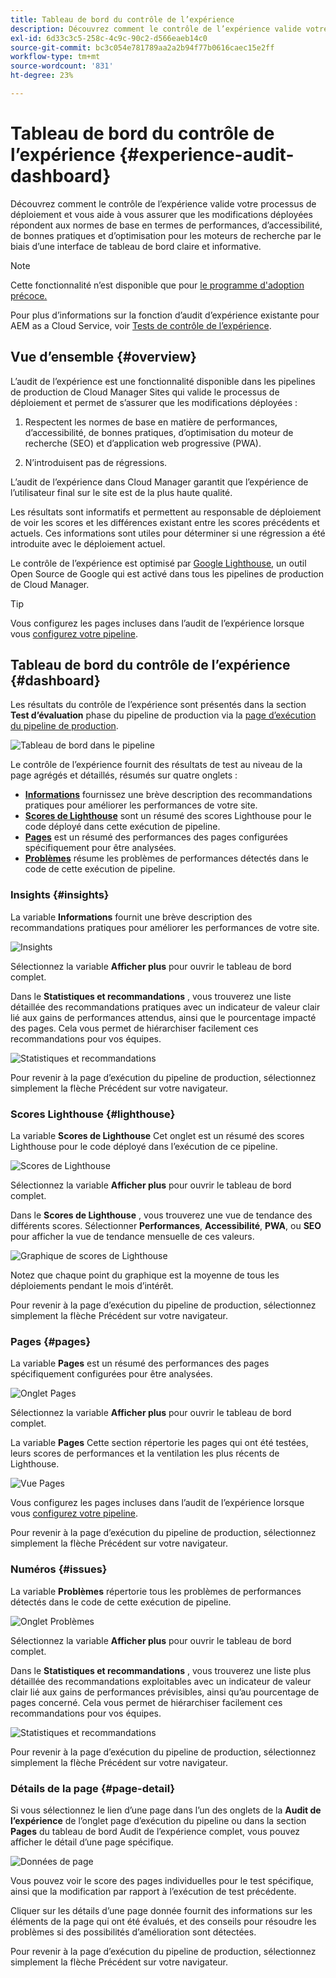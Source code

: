 ```yaml
---
title: Tableau de bord du contrôle de l’expérience
description: Découvrez comment le contrôle de l’expérience valide votre processus de déploiement et vous aide à vous assurer que les modifications déployées répondent aux normes de base en termes de performances, d’accessibilité, de bonnes pratiques et d’optimisation pour les moteurs de recherche par le biais d’une interface de tableau de bord claire et informative.
exl-id: 6d33c3c5-258c-4c9c-90c2-d566eaeb14c0
source-git-commit: bc3c054e781789aa2a2b94f77b0616caec15e2ff
workflow-type: tm+mt
source-wordcount: '831'
ht-degree: 23%

---
```


# Tableau de bord du contrôle de l’expérience {#experience-audit-dashboard}


Découvrez comment le contrôle de l’expérience valide votre processus de déploiement et vous aide à vous assurer que les modifications déployées répondent aux normes de base en termes de performances, d’accessibilité, de bonnes pratiques et d’optimisation pour les moteurs de recherche par le biais d’une interface de tableau de bord claire et informative.

>[!NOTE]
>
>Cette fonctionnalité n’est disponible que pour [le programme d&#39;adoption précoce.](/help/implementing/cloud-manager/release-notes/current.md#early-adoption)
>
>Pour plus d’informations sur la fonction d’audit d’expérience existante pour AEM as a Cloud Service, voir [Tests de contrôle de l’expérience](/help/implementing/cloud-manager/experience-audit-testing.md).

## Vue d’ensemble {#overview}

L’audit de l’expérience est une fonctionnalité disponible dans les pipelines de production de Cloud Manager Sites qui valide le processus de déploiement et permet de s’assurer que les modifications déployées :

1. Respectent les normes de base en matière de performances, d’accessibilité, de bonnes pratiques, d’optimisation du moteur de recherche (SEO) et d’application web progressive (PWA).

1. N’introduisent pas de régressions.

L’audit de l’expérience dans Cloud Manager garantit que l’expérience de l’utilisateur final sur le site est de la plus haute qualité.

Les résultats sont informatifs et permettent au responsable de déploiement de voir les scores et les différences existant entre les scores précédents et actuels. Ces informations sont utiles pour déterminer si une régression a été introduite avec le déploiement actuel.

Le contrôle de l’expérience est optimisé par [Google Lighthouse](https://developer.chrome.com/docs/lighthouse/overview/), un outil Open Source de Google qui est activé dans tous les pipelines de production de Cloud Manager.

>[!TIP]
>
>Vous configurez les pages incluses dans l’audit de l’expérience lorsque vous [configurez votre pipeline](/help/implementing/cloud-manager/configuring-pipelines/configuring-production-pipelines.md#full-stack-code).

## Tableau de bord du contrôle de l’expérience {#dashboard}

Les résultats du contrôle de l’expérience sont présentés dans la section **Test d’évaluation** phase du pipeline de production via la [page d’exécution du pipeline de production](/help/implementing/cloud-manager/deploy-code.md).

![Tableau de bord dans le pipeline](assets/dashboard.png)

Le contrôle de l’expérience fournit des résultats de test au niveau de la page agrégés et détaillés, résumés sur quatre onglets :

* **[Informations](#insights)** fournissez une brève description des recommandations pratiques pour améliorer les performances de votre site.
* **[Scores de Lighthouse](#lighthouse)** sont un résumé des scores Lighthouse pour le code déployé dans cette exécution de pipeline.
* **[Pages](#pages)** est un résumé des performances des pages configurées spécifiquement pour être analysées.
* **[Problèmes](#issues)** résume les problèmes de performances détectés dans le code de cette exécution de pipeline.

### Insights {#insights}

La variable **Informations** fournit une brève description des recommandations pratiques pour améliorer les performances de votre site.

![Insights](assets/insights.png)

Sélectionnez la variable **Afficher plus** pour ouvrir le tableau de bord complet.

Dans le **Statistiques et recommandations** , vous trouverez une liste détaillée des recommandations pratiques avec un indicateur de valeur clair lié aux gains de performances attendus, ainsi que le pourcentage impacté des pages. Cela vous permet de hiérarchiser facilement ces recommandations pour vos équipes.

![Statistiques et recommandations](assets/insights-recommendations.png)

Pour revenir à la page d’exécution du pipeline de production, sélectionnez simplement la flèche Précédent sur votre navigateur.

### Scores Lighthouse {#lighthouse}

La variable **Scores de Lighthouse** Cet onglet est un résumé des scores Lighthouse pour le code déployé dans l’exécution de ce pipeline.

![Scores de Lighthouse](assets/lighthouse.png)

Sélectionnez la variable **Afficher plus** pour ouvrir le tableau de bord complet.

Dans le **Scores de Lighthouse** , vous trouverez une vue de tendance des différents scores. Sélectionner **Performances**, **Accessibilité**, **PWA**, ou **SEO** pour afficher la vue de tendance mensuelle de ces valeurs.

![Graphique de scores de Lighthouse](assets/lighthouse-scores.png)

Notez que chaque point du graphique est la moyenne de tous les déploiements pendant le mois d’intérêt.

Pour revenir à la page d’exécution du pipeline de production, sélectionnez simplement la flèche Précédent sur votre navigateur.

### Pages {#pages}

La variable **Pages** est un résumé des performances des pages spécifiquement configurées pour être analysées.

![Onglet Pages](assets/pages.png)

Sélectionnez la variable **Afficher plus** pour ouvrir le tableau de bord complet.

La variable **Pages** Cette section répertorie les pages qui ont été testées, leurs scores de performances et la ventilation les plus récents de Lighthouse.

![Vue Pages](assets/pages-view.png)

Vous configurez les pages incluses dans l’audit de l’expérience lorsque vous [configurez votre pipeline](/help/implementing/cloud-manager/configuring-pipelines/configuring-production-pipelines.md#full-stack-code).

Pour revenir à la page d’exécution du pipeline de production, sélectionnez simplement la flèche Précédent sur votre navigateur.

### Numéros {#issues}

La variable **Problèmes** répertorie tous les problèmes de performances détectés dans le code de cette exécution de pipeline.

![Onglet Problèmes](assets/issues.png)

Sélectionnez la variable **Afficher plus** pour ouvrir le tableau de bord complet.

Dans le **Statistiques et recommandations** , vous trouverez une liste plus détaillée des recommandations exploitables avec un indicateur de valeur clair lié aux gains de performances prévisibles, ainsi qu’au pourcentage de pages concerné. Cela vous permet de hiérarchiser facilement ces recommandations pour vos équipes.

![Statistiques et recommandations](assets/insights-recommendations.png)

Pour revenir à la page d’exécution du pipeline de production, sélectionnez simplement la flèche Précédent sur votre navigateur.

### Détails de la page {#page-detail}

Si vous sélectionnez le lien d’une page dans l’un des onglets de la **Audit de l’expérience** de l’onglet page d’exécution du pipeline ou dans la section **Pages** du tableau de bord Audit de l’expérience complet, vous pouvez afficher le détail d’une page spécifique.

![Données de page](assets/page-data.png)

Vous pouvez voir le score des pages individuelles pour le test spécifique, ainsi que la modification par rapport à l’exécution de test précédente.

Cliquer sur les détails d’une page donnée fournit des informations sur les éléments de la page qui ont été évalués, et des conseils pour résoudre les problèmes si des possibilités d’amélioration sont détectées.

Pour revenir à la page d’exécution du pipeline de production, sélectionnez simplement la flèche Précédent sur votre navigateur.
